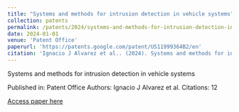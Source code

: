 ```yaml
---
title: "Systems and methods for intrusion detection in vehicle systems"
collection: patents
permalink: /patents/2024/systems-and-methods-for-intrusion-detection-in-veh
date: 2024-01-01
venue: 'Patent Office'
paperurl: 'https://patents.google.com/patent/US11999364B2/en'
citation: 'Ignacio J Alvarez et al.. (2024). Systems and methods for intrusion detection in vehicle systems. Patent Office.'
---
```


Systems and methods for intrusion detection in vehicle systems

Published in: Patent Office
Authors: Ignacio J Alvarez et al.
Citations: 12

[Access paper here](https://patents.google.com/patent/US11999364B2/en)
